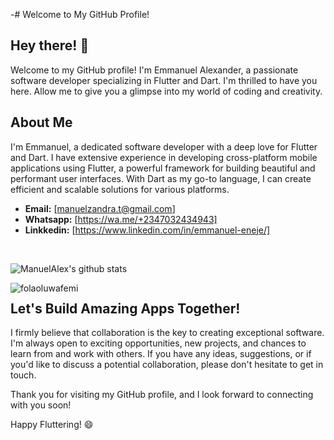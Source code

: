 -# Welcome to My GitHub Profile!

## Hey there! 👋

Welcome to my GitHub profile! I'm Emmanuel Alexander, a passionate software developer specializing in Flutter and Dart. I'm thrilled to have you here. Allow me to give you a glimpse into my world of coding and creativity.

## About Me

I'm Emmanuel, a dedicated software developer with a deep love for Flutter and Dart. I have extensive experience in developing cross-platform mobile applications using Flutter, a powerful framework for building beautiful and performant user interfaces. With Dart as my go-to language, I can create efficient and scalable solutions for various platforms.

- **Email:** [manuelzandra.t@gmail.com]
- **Whatsapp:** [https://wa.me/+2347032434943]
- **Linkkedin:** [https://www.linkedin.com/in/emmanuel-eneje/]
   
  
    



<br clear="left"/>

![ManuelAlex's github stats](https://github-readme-stats.vercel.app/api?username=ManuelAlex&show_icons=true&theme=gruvbox)


<p><img align="left" src="https://github-readme-streak-stats.herokuapp.com/?user=ManuelAlex&theme=gruvbox" alt="folaoluwafemi" /></p>

<p align="left"> <a href="https://github.com/ryo-ma/github-profile-trophy"><img src="https://github-profile-trophy.vercel.app/?username=ManuelAlex&theme=gruvbox" alt = "" /></a> </p>


## Let's Build Amazing Apps Together!

I firmly believe that collaboration is the key to creating exceptional software. I'm always open to exciting opportunities, new projects, and chances to learn from and work with others. If you have any ideas, suggestions, or if you'd like to discuss a potential collaboration, please don't hesitate to get in touch.

Thank you for visiting my GitHub profile, and I look forward to connecting with you soon!

Happy Fluttering! 😄



